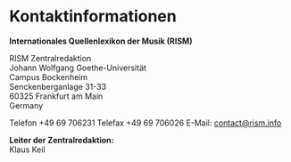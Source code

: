 # Kontaktinformationen

**Internationales Quellenlexikon der Musik (RISM)**

RISM Zentralredaktion  
Johann Wolfgang Goethe-Universität  
Campus Bockenheim  
Senckenberganlage 31-33  
60325 Frankfurt am Main  
Germany

Telefon +49 69 706231
Telefax +49 69 706026
E-Mail: [contact@rism.info](contact@rism.info)

**Leiter der Zentralredaktion:**  
Klaus Keil 